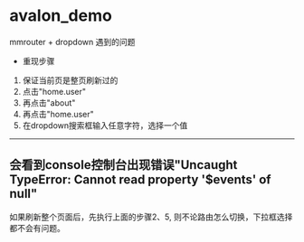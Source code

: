 # avalon_demo
mmrouter + dropdown 遇到的问题
* 重现步骤

1. 保证当前页是整页刷新过的
2. 点击"home.user"
3. 再点击"about"
4. 再点击"home.user"
5. 在dropdown搜索框输入任意字符，选择一个值

-------------
会看到console控制台出现错误"Uncaught TypeError: Cannot read property '$events' of null"
-------------

如果刷新整个页面后，先执行上面的步骤2、5, 则不论路由怎么切换，下拉框选择都不会有问题。


